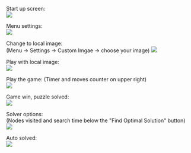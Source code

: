 Start up screen:  
![](app-startup.png)    
  
Menu settings:  
![](app-settings.png)  

Change to local image:  
(Menu -> Settings -> Custom Imgae -> choose your image)
![](app-image-change.png)  

Play with local image:  
![](app-image-play.png)  

Play the game:
(Timer and moves counter on upper right)   
![](game-playing.png)  

Game win, puzzle solved:  
![](game-win.png)  

Solver options:  
(Nodes visited and search time below the "Find Optimal Solution" button)  
![](solver-options.png)  

Auto solved:  
![](solver-solved.png)  
